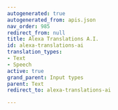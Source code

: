 ```yaml
---
autogenerated: true
autogenerated_from: apis.json
nav_order: 985
redirect_from: null
title: Alexa Translations A.I.
id: alexa-translations-ai
translation_types:
- Text
- Speech
active: true
grand_parent: Input types
parent: Text
redirect_to: alexa-translations-ai

---
```


